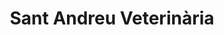 ---
title: "Sant Andreu Veterinària"
url: /sant-andreu-de-la-barca/sant-andreu-veterinaria/
shop: peluquería canina
---